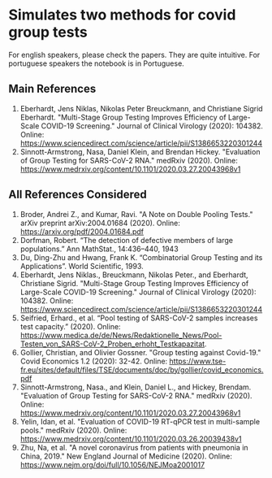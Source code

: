 # Simulates two methods for covid group tests

For english speakers, please check the papers. They are quite intuitive. For portuguese speakers the notebook is in Portuguese.

## Main References

1. Eberhardt, Jens Niklas, Nikolas Peter Breuckmann, and Christiane Sigrid Eberhardt. "Multi-Stage Group Testing Improves Efficiency of Large-Scale COVID-19 Screening." Journal of Clinical Virology (2020): 104382. Online: https://www.sciencedirect.com/science/article/pii/S1386653220301244
1. Sinnott-Armstrong, Nasa, Daniel Klein, and Brendan Hickey. "Evaluation of Group Testing for SARS-CoV-2 RNA." medRxiv (2020). Online: https://www.medrxiv.org/content/10.1101/2020.03.27.20043968v1 

## All References Considered

1. Broder, Andrei Z., and Kumar, Ravi. "A Note on Double Pooling Tests." arXiv preprint arXiv:2004.01684 (2020). Online: https://arxiv.org/pdf/2004.01684.pdf 
1. Dorfman, Robert.  “The detection of defective members of large populations.” Ann MathStat., 14:436–440, 1943
1. Du, Ding-Zhu and Hwang, Frank K. “Combinatorial Group Testing and its Applications”. World Scientific, 1993.
1. Eberhardt, Jens Niklas., Breuckmann, Nikolas Peter., and Eberhardt, Christiane Sigrid. "Multi-Stage Group Testing Improves Efficiency of Large-Scale COVID-19 Screening." Journal of Clinical Virology (2020): 104382. Online: https://www.sciencedirect.com/science/article/pii/S1386653220301244 
1. Seifried, Erhard., et al. “Pool testing of SARS-CoV-2 samples increases test capacity.” (2020). Online: https://www.medica.de/de/News/Redaktionelle_News/Pool-Testen_von_SARS-CoV-2_Proben_erhoht_Testkapazitat. 
1. Gollier, Christian, and Olivier Gossner. "Group testing against Covid-19." Covid Economics 1.2 (2020): 32-42. Online: https://www.tse-fr.eu/sites/default/files/TSE/documents/doc/by/gollier/covid_economics.pdf 
1. Sinnott-Armstrong, Nasa., and Klein, Daniel L., and Hickey, Brendam. "Evaluation of Group Testing for SARS-CoV-2 RNA." medRxiv (2020). Online: https://www.medrxiv.org/content/10.1101/2020.03.27.20043968v1 
1. Yelin, Idan, et al. "Evaluation of COVID-19 RT-qPCR test in multi-sample pools." medRxiv (2020). Online: https://www.medrxiv.org/content/10.1101/2020.03.26.20039438v1 
1. Zhu, Na, et al. "A novel coronavirus from patients with pneumonia in China, 2019." New England Journal of Medicine (2020). Online: https://www.nejm.org/doi/full/10.1056/NEJMoa2001017 
